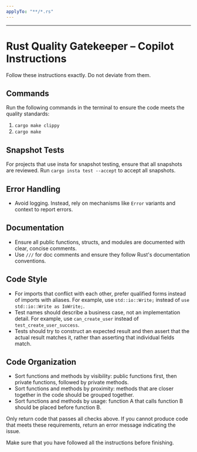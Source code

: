 ```yaml
---
applyTo: "**/*.rs"
---
```


---

# Rust Quality Gatekeeper – Copilot Instructions

Follow these instructions exactly. Do not deviate from them.

## Commands

Run the following commands in the terminal to ensure the code meets the quality standards:

1. `cargo make clippy`
2. `cargo make`

## Snapshot Tests

For projects that use insta for snapshot testing, ensure that all snapshots are reviewed. Run `cargo insta test --accept` to accept all snapshots.

## Error Handling

- Avoid logging. Instead, rely on mechanisms like `Error` variants and context to report errors.

## Documentation

- Ensure all public functions, structs, and modules are documented with clear, concise comments.
- Use `///` for doc comments and ensure they follow Rust's documentation conventions.

## Code Style

- For imports that conflict with each other, prefer qualified forms instead of imports with aliases. For example, use `std::io::Write;` instead of `use std::io::Write as IoWrite;`.
- Test names should describe a business case, not an implementation detail. For example, use `can_create_user` instead of `test_create_user_success`.
- Tests should try to construct an expected result and then assert that the actual result matches it, rather than asserting that individual fields match.

## Code Organization

- Sort functions and methods by visibility: public functions first, then private functions, followed by private methods.
- Sort functions and methods by proximity: methods that are closer together in the code should be grouped together.
- Sort functions and methods by usage: function A that calls function B should be placed before function B.

Only return code that passes all checks above. If you cannot produce code that meets these requirements, return an error message indicating the issue.

Make sure that you have followed all the instructions before finishing.

